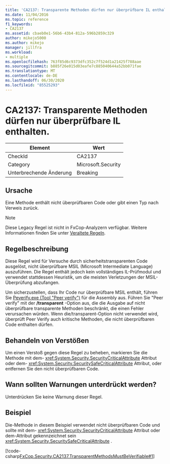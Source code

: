```yaml
---
title: 'CA2137: Transparente Methoden dürfen nur überprüfbare IL enthalten.'
ms.date: 11/04/2016
ms.topic: reference
f1_keywords:
- CA2137
ms.assetid: cbaeb0e1-56b6-43b4-812a-596b2859c329
author: mikejo5000
ms.author: mikejo
manager: jillfra
ms.workload:
- multiple
ms.openlocfilehash: 763f85d6c9373dfc352c7f524d1a21425f788aae
ms.sourcegitcommit: b885f26e015d03eafe7c885040644a52bb071fae
ms.translationtype: MT
ms.contentlocale: de-DE
ms.lasthandoff: 06/30/2020
ms.locfileid: "85525293"
---
```

# <a name="ca2137-transparent-methods-must-contain-only-verifiable-il"></a>CA2137: Transparente Methoden dürfen nur überprüfbare IL enthalten.

|Element|Wert|
|-|-|
|CheckId|CA2137|
|Category|Microsoft.Security|
|Unterbrechende Änderung|Breaking|

## <a name="cause"></a>Ursache
Eine Methode enthält nicht überprüfbaren Code oder gibt einen Typ nach Verweis zurück.

> [!NOTE]
> Diese Legacy Regel ist nicht in FxCop-Analyzern verfügbar. Weitere Informationen finden Sie unter [Veraltete Regeln](fxcop-rule-port-status.md#deprecated-rules).

## <a name="rule-description"></a>Regelbeschreibung
Diese Regel wird für Versuche durch sicherheitstransparenten Code ausgelöst, nicht überprüfbare MSIL (Microsoft Intermediate Language) auszuführen. Die Regel enthält jedoch kein vollständiges IL-Prüfmodul und verwendet stattdessen Heuristik, um die meisten Verletzungen der MSIL-Überprüfung abzufangen.

Um sicherzustellen, dass Ihr Code nur überprüfbare MSIL enthält, führen Sie [Peverify.exe (Tool "Peer verify")](/dotnet/framework/tools/peverify-exe-peverify-tool) für die Assembly aus. Führen Sie "Peer verify" mit der **/transparent** -Option aus, die die Ausgabe auf nicht überprüfbare transparente Methoden beschränkt, die einen Fehler verursachen würden. Wenn die/transparent-Option nicht verwendet wird, überprüft Peer Verify auch kritische Methoden, die nicht überprüfbaren Code enthalten dürfen.

## <a name="how-to-fix-violations"></a>Behandeln von Verstößen
Um einen Verstoß gegen diese Regel zu beheben, markieren Sie die Methode mit dem- <xref:System.Security.SecurityCriticalAttribute> Attribut oder dem- <xref:System.Security.SecuritySafeCriticalAttribute> Attribut, oder entfernen Sie den nicht überprüfbaren Code.

## <a name="when-to-suppress-warnings"></a>Wann sollten Warnungen unterdrückt werden?
Unterdrücken Sie keine Warnung dieser Regel.

## <a name="example"></a>Beispiel
Die-Methode in diesem Beispiel verwendet nicht überprüfbaren Code und sollte mit dem- <xref:System.Security.SecurityCriticalAttribute> Attribut oder dem-Attribut gekennzeichnet sein <xref:System.Security.SecuritySafeCriticalAttribute> .

[!code-csharp[FxCop.Security.CA2137.TransparentMethodsMustBeVerifiable#1](../code-quality/codesnippet/CSharp/ca2137-transparent-methods-must-contain-only-verifiable-il_1.cs)]
